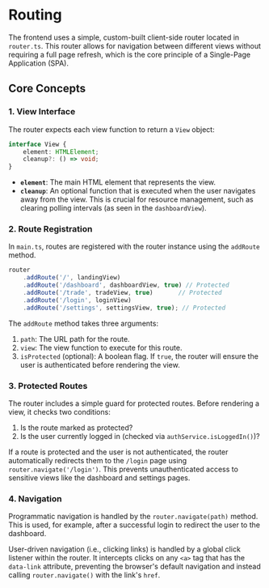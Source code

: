 # Routing

The frontend uses a simple, custom-built client-side router located in `router.ts`. This router allows for navigation between different views without requiring a full page refresh, which is the core principle of a Single-Page Application (SPA).

## Core Concepts

### 1. View Interface

The router expects each view function to return a `View` object:

```typescript
interface View {
    element: HTMLElement;
    cleanup?: () => void;
}
```

-   **`element`**: The main HTML element that represents the view.
-   **`cleanup`**: An optional function that is executed when the user navigates away from the view. This is crucial for resource management, such as clearing polling intervals (as seen in the `dashboardView`).

### 2. Route Registration

In `main.ts`, routes are registered with the router instance using the `addRoute` method.

```typescript
router
    .addRoute('/', landingView)
    .addRoute('/dashboard', dashboardView, true) // Protected
    .addRoute('/trade', tradeView, true)       // Protected
    .addRoute('/login', loginView)
    .addRoute('/settings', settingsView, true); // Protected
```

The `addRoute` method takes three arguments:
1.  `path`: The URL path for the route.
2.  `view`: The view function to execute for this route.
3.  `isProtected` (optional): A boolean flag. If `true`, the router will ensure the user is authenticated before rendering the view.

### 3. Protected Routes

The router includes a simple guard for protected routes. Before rendering a view, it checks two conditions:
1.  Is the route marked as protected?
2.  Is the user currently logged in (checked via `authService.isLoggedIn()`)?

If a route is protected and the user is not authenticated, the router automatically redirects them to the `/login` page using `router.navigate('/login')`. This prevents unauthenticated access to sensitive views like the dashboard and settings pages.

### 4. Navigation

Programmatic navigation is handled by the `router.navigate(path)` method. This is used, for example, after a successful login to redirect the user to the dashboard.

User-driven navigation (i.e., clicking links) is handled by a global click listener within the router. It intercepts clicks on any `<a>` tag that has the `data-link` attribute, preventing the browser's default navigation and instead calling `router.navigate()` with the link's `href`. 